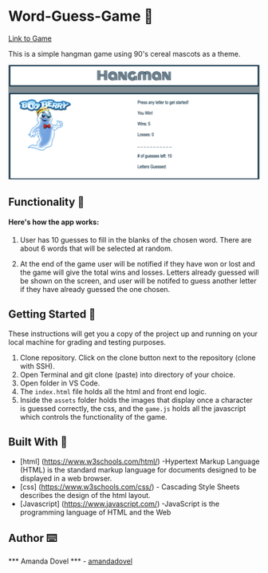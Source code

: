 # Word-Guess-Game 🦜
<a href="https://amandadovel.github.io/Word-Guess-Game/" target="_blank">Link to Game</a>

This is a simple hangman game using 90's cereal mascots as a theme. 

<img src="/assets/images/booScreenShot.png" alt="booberry">

## Functionality 💪
#### Here's how the app works: 

1. User has 10 guesses to fill in the blanks of the chosen word. There are about 6 words that will be selected at random. 

2. At the end of the game user will be notified if they have won or lost and the game will give the total wins and losses. Letters already guessed will be shown on the screen, and user will be notifed to guess another letter if they have already guessed the one chosen.


## Getting Started 🏁

These instructions will get you a copy of the project up and running on your local machine for grading and testing purposes. 

1. Clone repository. Click on the clone button next to the repository (clone with SSH). 
2. Open Terminal and git clone (paste) into directory of your choice. 
3. Open folder in VS Code. 
4. The `index.html` file holds all the html and front end logic.
5. Inside the  `assets` folder holds the images that display once a character is guessed correctly, the css, and the `game.js` holds all the javascript which controls the functionality of the game.


## Built With 🔧

* [html] (https://www.w3schools.com/html/) -Hypertext Markup Language (HTML) is the standard markup language for documents designed to be displayed in a web browser. 
* [css] (https://www.w3schools.com/css/) - Cascading Style Sheets describes the design of the html layout. 
* [Javascript] (https://www.javascript.com/) -JavaScript is the programming language of HTML and the Web

## Author ⌨️
*** Amanda Dovel *** - [amandadovel](https://github.com/amandadovel)
